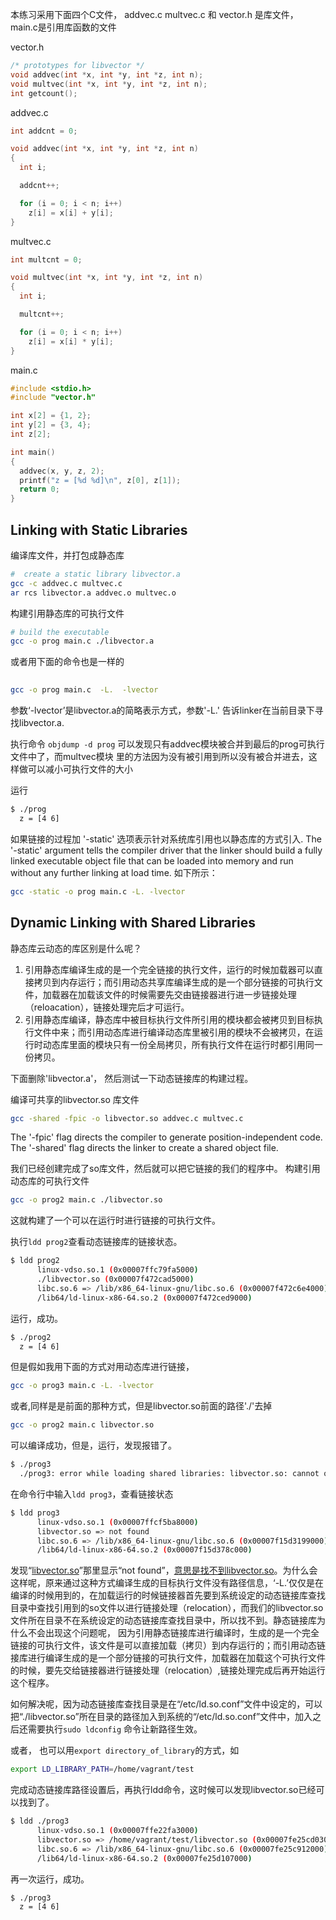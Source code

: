 本练习采用下面四个C文件， addvec.c  multvec.c  和 vector.h 是库文件， main.c是引用库函数的文件

vector.h

```c
/* prototypes for libvector */
void addvec(int *x, int *y, int *z, int n);
void multvec(int *x, int *y, int *z, int n);
int getcount();
```

addvec.c

```c
int addcnt = 0;

void addvec(int *x, int *y, int *z, int n)
{
  int i;

  addcnt++;

  for (i = 0; i < n; i++)
    z[i] = x[i] + y[i];
}
```

multvec.c

```c
int multcnt = 0;

void multvec(int *x, int *y, int *z, int n)
{
  int i;

  multcnt++;

  for (i = 0; i < n; i++)
    z[i] = x[i] * y[i];
}
```

main.c

```c
#include <stdio.h>
#include "vector.h"

int x[2] = {1, 2};
int y[2] = {3, 4};
int z[2];

int main()
{
  addvec(x, y, z, 2);
  printf("z = [%d %d]\n", z[0], z[1]);
  return 0;
}
```

## Linking with Static Libraries

编译库文件，并打包成静态库

```bash
#  create a static library libvector.a
gcc -c addvec.c multvec.c
ar rcs libvector.a addvec.o multvec.o
```

构建引用静态库的可执行文件

```bash
# build the executable
gcc -o prog main.c ./libvector.a
```

或者用下面的命令也是一样的

```bash
 
gcc -o prog main.c  -L.  -lvector
```

参数‘-lvector’是libvector.a的简略表示方式，参数'-L.' 告诉linker在当前目录下寻找libvector.a.

执行命令 `objdump -d prog` 可以发现只有addvec模块被合并到最后的prog可执行文件中了，而multvec模块 里的方法因为没有被引用到所以没有被合并进去，这样做可以减小可执行文件的大小

运行

```bash
$ ./prog 
  z = [4 6]
```

如果链接的过程加 '-static' 选项表示针对系统库引用也以静态库的方式引入. The '-static' argument tells the compiler driver that the linker should build a fully linked executable object file that can be loaded into memory and run without any further linking at load time. 如下所示：

```bash
gcc -static -o prog main.c -L. -lvector
```

## Dynamic Linking with Shared Libraries

静态库云动态的库区别是什么呢？


1. 引用静态库编译生成的是一个完全链接的执行文件，运行的时候加载器可以直接拷贝到内存运行；而引用动态共享库编译生成的是一个部分链接的可执行文件，加载器在加载该文件的时候需要先交由链接器进行进一步链接处理（reloacation），链接处理完后才可运行。
2. 引用静态库编译，静态库中被目标执行文件所引用的模块都会被拷贝到目标执行文件中来；而引用动态库进行编译动态库里被引用的模块不会被拷贝，在运行时动态库里面的模块只有一份全局拷贝，所有执行文件在运行时都引用同一份拷贝。

下面删除'libvector.a'， 然后测试一下动态链接库的构建过程。

编译可共享的libvector.so 库文件

```bash
gcc -shared -fpic -o libvector.so addvec.c multvec.c
```

The '-fpic' flag directs the compiler to generate position-independent code. The '-shared' flag directs the linker to create a shared object file.

我们已经创建完成了so库文件，然后就可以把它链接的我们的程序中。
构建引用动态库的可执行文件

```bash
gcc -o prog2 main.c ./libvector.so
```

这就构建了一个可以在运行时进行链接的可执行文件。

执行`ldd prog2`查看动态链接库的链接状态。

```bash
$ ldd prog2
      linux-vdso.so.1 (0x00007ffc79fa5000)
      ./libvector.so (0x00007f472cad5000)
      libc.so.6 => /lib/x86_64-linux-gnu/libc.so.6 (0x00007f472c6e4000)
      /lib64/ld-linux-x86-64.so.2 (0x00007f472ced9000)
```

运行，成功。

```bash
$ ./prog2
  z = [4 6]
```

但是假如我用下面的方式对用动态库进行链接，

```bash
gcc -o prog3 main.c -L. -lvector
```

或者,同样是是前面的那种方式，但是libvector.so前面的路径'./'去掉

```bash
gcc -o prog2 main.c libvector.so
```

可以编译成功，但是，运行，发现报错了。

```bash
$ ./prog3
  ./prog3: error while loading shared libraries: libvector.so: cannot open shared object file: No such file or directory
```

在命令行中输入`ldd prog3`，查看链接状态

```bash
$ ldd prog3
      linux-vdso.so.1 (0x00007ffcf5ba8000)
      libvector.so => not found
      libc.so.6 => /lib/x86_64-linux-gnu/libc.so.6 (0x00007f15d3199000)
      /lib64/ld-linux-x86-64.so.2 (0x00007f15d378c000)
```

发现“[libvector.so](http://libvector.so)”那里显示“not found”，[意思是找不到libvector.so](http://xn--libvector-kc6n777ai75b4tc30g8uq.so)。为什么会这样呢，原来通过这种方式编译生成的目标执行文件没有路径信息，‘-L.’仅仅是在编译的时候用到的，在加载运行的时候链接器首先要到系统设定的动态链接库查找目录中查找引用到的so文件以进行链接处理（relocation），而我们的libvector.so文件所在目录不在系统设定的动态链接库查找目录中，所以找不到。静态链接库为什么不会出现这个问题呢， 因为引用静态链接库进行编译时，生成的是一个完全链接的可执行文件，该文件是可以直接加载（拷贝）到内存运行的；而引用动态链接库进行编译生成的是一个部分链接的可执行文件，加载器在加载这个可执行文件的时候，要先交给链接器进行链接处理（relocation）,链接处理完成后再开始运行这个程序。

如何解决呢，因为动态链接库查找目录是在“/etc/ld.so.conf”文件中设定的，可以把“./libvector.so”所在目录的路径加入到系统的“/etc/ld.so.conf”文件中，加入之后还需要执行`sudo ldconfig` 命令让新路径生效。

或者， 也可以用`export directory_of_library`的方式，如

```bash
export LD_LIBRARY_PATH=/home/vagrant/test
```

完成动态链接库路径设置后，再执行ldd命令，这时候可以发现libvector.so已经可以找到了。

```bash
$ ldd ./prog3
      linux-vdso.so.1 (0x00007ffe22fa3000)
      libvector.so => /home/vagrant/test/libvector.so (0x00007fe25cd03000)
      libc.so.6 => /lib/x86_64-linux-gnu/libc.so.6 (0x00007fe25c912000)
      /lib64/ld-linux-x86-64.so.2 (0x00007fe25d107000)
```


再一次运行，成功。

```bash
$ ./prog3
  z = [4 6]
```


